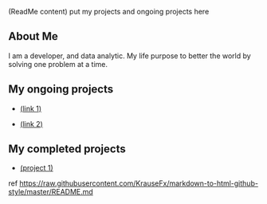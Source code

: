 (ReadMe content)
put my projects and ongoing projects here

## About Me

I am a developer, and data analytic. My life purpose to better the world by solving one problem at a time.

## My ongoing projects
  - <p><a href="https://www.google.com">(link 1)</a></p>
  - <p><a href="https://www.google.com">(link 2)</a></p>
  
## My completed projects
  - <p><a href="https://www.google.com">(project 1)</a></p>


ref
https://raw.githubusercontent.com/KrauseFx/markdown-to-html-github-style/master/README.md
